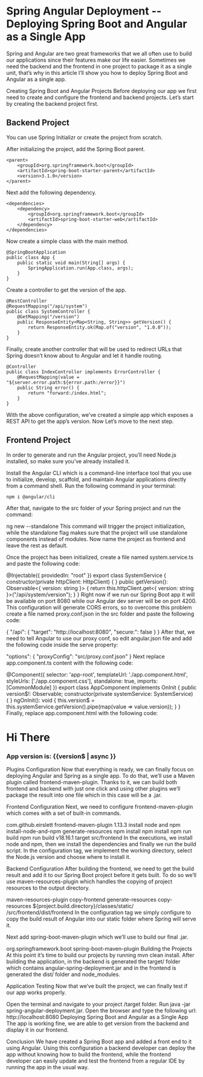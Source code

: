 # Spring Angular Deployment -- Deploying Spring Boot and Angular as a Single App


Spring and Angular are two great frameworks that we all often use to build our applications since their features make our life easier. Sometimes we need the backend and the frontend in one project to package it as a single unit, that’s why in this article I’ll show you how to deploy Spring Boot and Angular as a single app.

Creating Spring Boot and Angular Projects
Before deploying our app we first need to create and configure the frontend and backend projects. Let’s start by creating the backend project first.

##  Backend Project
You can use Spring Initializr or create the project from scratch.

After initializing the project, add the Spring Boot parent.

```code
<parent>
    <groupId>org.springframework.boot</groupId>
    <artifactId>spring-boot-starter-parent</artifactId>
    <version>3.1.0</version>
</parent>

```
Next add the following dependency.

```
<dependencies>
    <dependency>
        <groupId>org.springframework.boot</groupId>
        <artifactId>spring-boot-starter-web</artifactId>
    </dependency>
</dependencies>

```
Now create a simple class with the main method.

```
@SpringBootApplication
public class App {
    public static void main(String[] args) {
        SpringApplication.run(App.class, args);
    }
}

```
Create a controller to get the version of the app.

```
@RestController
@RequestMapping("/api/system")
public class SystemController {
    @GetMapping("/version")
    public ResponseEntity<Map<String, String>> getVersion() {
        return ResponseEntity.ok(Map.of("version", "1.0.0"));
    }
}

```
Finally, create another controller that will be used to redirect URLs that Spring doesn’t know about to Angular and let it handle routing.

```
@Controller
public class IndexController implements ErrorController {
    @RequestMapping(value = "${server.error.path:${error.path:/error}}")
    public String error() {
        return "forward:/index.html";
    }
}

```
With the above configuration, we’ve created a simple app which exposes a REST API to get the app’s version. Now Let’s move to the next step.

##  Frontend Project
In order to generate and run the Angular project, you’ll need Node.js installed, so make sure you’ve already installed it.

Install the Angular CLI which is a command-line interface tool that you use to initialize, develop, scaffold, and maintain Angular applications directly from a command shell. Run the following command in your terminal:

```
npm i @angular/cli

```
After that, navigate to the src folder of your Spring project and run the command:

ng new --standalone
This command will trigger the project initialization, while the standalone flag makes sure that the project will use standalone components instead of modules. Now name the project as frontend and leave the rest as default.

Once the project has been initialized, create a file named system.service.ts and paste the following code:

@Injectable({
  providedIn: "root"
})
export class SystemService {
  constructor(private httpClient: HttpClient) { }
  public getVersion(): Observable<{ version: string }> {
    return this.httpClient.get<{ version: string }>("/api/system/version");
  }
}
Right now if we run our Spring Boot app it will be available on port 8080 while our Angular dev server will be on port 4200. This configuration will generate CORS errors, so to overcome this problem create a file named proxy.conf.json in the src folder and paste the following code:

{
  "/api": {
    "target": "http://localhost:8080",
    "secure:": false
  }
}
After that, we need to tell Angular to use our proxy conf, so edit angular.json file and add the following code inside the serve property:

"options": {
    "proxyConfig": "src/proxy.conf.json"
}
Next replace app.component.ts content with the following code:

@Component({
  selector: 'app-root',
  templateUrl: './app.component.html',
  styleUrls: ['./app.component.css'],
  standalone: true,
  imports: [CommonModule]
})
export class AppComponent implements OnInit {
  public version$!: Observable<string>;
  constructor(private systemService: SystemService) { }
  ngOnInit(): void {
    this.version$ = this.systemService.getVersion().pipe(map(value => value.version));
  }
}
Finally, replace app.component.html with the following code:

<h1>Hi There</h1>
<h3>App version is: {{version$ | async }}</h3>
Plugins Configuration
Now that everything is ready, we can finally focus on deploying Angular and Spring as a single app. To do that, we’ll use a Maven plugin called frontend-maven-plugin. Thanks to it, we can build both frontend and backend with just one click and using other plugins we’ll package the result into one file which in this case will be a .jar.

Frontend Configuration
Next, we need to configure frontend-maven-plugin which comes with a set of built-in commands.

<plugin>
    <groupId>com.github.eirslett</groupId>
    <artifactId>frontend-maven-plugin</artifactId>
    <version>1.13.3</version>
    <executions>
        <execution>
            <id>install node and npm</id>
            <goals>
                <goal>install-node-and-npm</goal>
            </goals>
            <phase>generate-resources</phase>
        </execution>
        <execution>
            <id>npm install</id>
            <goals>
                <goal>npm</goal>
            </goals>
            <configuration>
                <arguments>install</arguments>
            </configuration>
        </execution>
        <execution>
            <id>npm run build</id>
            <goals>
                <goal>npm</goal>
            </goals>
            <configuration>
                <arguments>run build</arguments>
            </configuration>
        </execution>
    </executions>
    <configuration>
        <nodeVersion>v18.16.1</nodeVersion>
        <installDirectory>target</installDirectory>
        <workingDirectory>src/frontend</workingDirectory>
    </configuration>
</plugin>
In the executions, we install node and npm, then we install the dependencies and finally we run the build script. In the configuration tag, we implement the working directory, select the Node.js version and choose where to install it.

Backend Configuration
After building the frontend, we need to get the build result and add it to our Spring Boot project before it gets built. To do so we’ll use maven-resources-plugin which handles the copying of project resources to the output directory.

<plugin>
    <artifactId>maven-resources-plugin</artifactId>
    <executions>
        <execution>
            <id>copy-frontend</id>
            <phase>generate-resources</phase>
            <goals>
                <goal>copy-resources</goal>
            </goals>
            <configuration>
                <outputDirectory>${project.build.directory}/classes/static/</outputDirectory>
                <resources>
                    <resource>
                        <directory>/src/frontend/dist/frontend</directory>
                    </resource>
                </resources>
            </configuration>
        </execution>
    </executions>
</plugin>
In the configuration tag we simply configure to copy the build result of Angular into our static folder where Spring will serve it.

Next add spring-boot-maven-plugin which we’ll use to build our final .jar.

<plugin>
    <groupId>org.springframework.boot</groupId>
    <artifactId>spring-boot-maven-plugin</artifactId>
</plugin>
Building the Projects
At this point it’s time to build our projects by running mvn clean install.
After building the application, in the backend is generated the target/ folder which contains angular-spring-deployment.jar and in the frontend is generated the dist/ folder and node_modules.

Application Testing
Now that we’ve built the project, we can finally test if our app works properly.

Open the terminal and navigate to your project /target folder.
Run java -jar spring-angular-deployment.jar.
Open the browser and type the following url: http://localhost:8080
Deploying Spring Boot and Angular as a Single App
The app is working fine, we are able to get version from the backend and display it in our frontend.

Conclusion
We have created a Spring Boot app and added a front end to it using Angular. Using this configuration a backend developer can deploy the app without knowing how to build the frontend, while the frontend developer can easily update and test the frontend from a regular IDE by running the app in the usual way.
